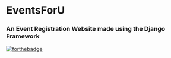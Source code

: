 # EventsForU
### An Event Registration Website made using the Django Framework
[![forthebadge](https://forthebadge.com/images/badges/made-with-python.svg)](https://forthebadge.com)
